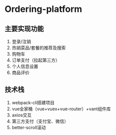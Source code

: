 # Ordering-platform
## 主要实现功能
1. 登录/注销
2. 热销菜品/套餐的推荐及搜索
3. 购物车
4. 订单支付（拉起第三方）
5. 个人信息设置
6. 商品评价
## 技术栈
1. webpack-cli搭建项目
2. vue全家桶（vue+vuex+vue-router）+vant组件库
3. axios交互
4. 第三方支付（支付宝、微信）
5. better-scroll滚动
